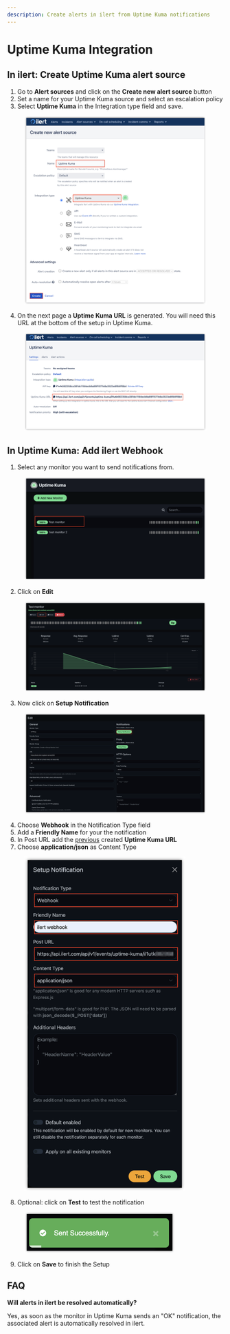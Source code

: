 ```yaml
---
description: Create alerts in ilert from Uptime Kuma notifications
---
```


# Uptime Kuma Integration

## In ilert: Create Uptime Kuma alert source

1. Go to **Alert sources** and click on the **Create new alert source** button
2. Set a name for your Uptime Kuma source and select an escalation policy
3. Select **Uptime Kuma** in the Integration type field and save.

<figure><img src="../.gitbook/assets/1 (2).png" alt=""><figcaption></figcaption></figure>

4. On the next page a **Uptime Kuma URL** is generated. You will need this URL at the bottom of the setup in Uptime Kuma.

<figure><img src="../.gitbook/assets/2 (2).png" alt=""><figcaption></figcaption></figure>

## In Uptime Kuma: Add ilert Webhook

1. Select any monitor you want to send notifications from.

<figure><img src="../.gitbook/assets/3 (2).png" alt=""><figcaption></figcaption></figure>

2. Click on **Edit**

<figure><img src="../.gitbook/assets/4 (2).png" alt=""><figcaption></figcaption></figure>

3. Now click on **Setup Notification**

<figure><img src="../.gitbook/assets/5 (2).png" alt=""><figcaption></figcaption></figure>

4. Choose **Webhook** in the Notification Type field
5. Add a **Friendly Name** for your the notification
6. In Post URL add the [previous](uptime-kuma.md#in-ilert-create-uptime-kuma-alert-source) created **Uptime Kuma URL**
7. Choose **application/json** as Content Type

<figure><img src="../.gitbook/assets/6 (3).png" alt="" width="375"><figcaption></figcaption></figure>

8. Optional: click on **Test** to test the notification

<figure><img src="../.gitbook/assets/7 (2).png" alt="" width="350"><figcaption></figcaption></figure>

9. Click on **Save** to finish the Setup

## FAQ

**Will alerts in ilert be resolved automatically?**

Yes, as soon as the monitor in Uptime Kuma sends an "OK" notification, the associated alert is automatically resolved in ilert.
